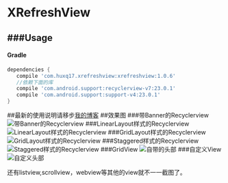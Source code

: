 ﻿# XRefreshView

###Usage
----

#### Gradle

```groovy
dependencies {
   compile 'com.huxq17.xrefreshview:xrefreshview:1.0.6'
   //依赖下面的库
   compile 'com.android.support:recyclerview-v7:23.0.1'
   compile 'com.android.support:support-v4:23.0.1'
}
```

##最新的使用说明请移步[我的博客](http://blog.csdn.net/footballclub/article/details/46982115 "description")
##效果图
###带Banner的Recyclerview
![带Banner的Recyclerview](http://img.my.csdn.net/uploads/201602/15/1455500828_1365.gif)
###LinearLayout样式的Recyclerview
![LinearLayout样式的Recyclerview](http://img.my.csdn.net/uploads/201602/03/1454495499_9614.gif) 
###GridLayout样式的Recyclerview
![GridLayout样式的Recyclerview](http://img.my.csdn.net/uploads/201602/03/1454495517_6621.gif) 
###Staggered样式的Recyclerview
![Staggered样式的Recyclerview](http://img.my.csdn.net/uploads/201602/03/1454495499_9854.gif)
###GridView
![自带的头部](http://img.my.csdn.net/uploads/201508/25/1440465457_8215.gif)
###自定义View
![自定义头部](http://img.my.csdn.net/uploads/201508/25/1440465306_9400.gif) 

还有listview,scrollview，webview等其他的view就不一一截图了。


